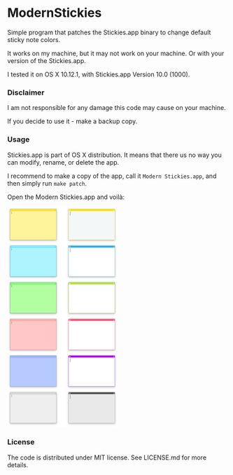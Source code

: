 # ModernStickies

Simple program that patches the Stickies.app binary to change default sticky note colors.

It works on my machine, but it may not work on your machine. Or with your version of the Stickies.app.

I tested it on OS X 10.12.1, with Stickies.app Version 10.0 (1000).

### Disclaimer

I am not responsible for any damage this code may cause on your machine.

If you decide to use it - make a backup copy.

### Usage

Stickies.app is part of OS X distribution. It means that there us no way you
can modify, rename, or delete the app.

I recommend to make a copy of the app, call it `Modern Stickies.app`, and then
simply run `make patch`.

Open the Modern Stickies.app and voilà:

<img src="/colors.png" width=50% />

### License

The code is distributed under MIT license. See LICENSE.md for more details.

